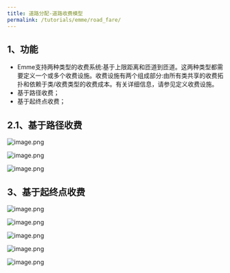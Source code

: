 ```yaml
---
title: 道路分配-道路收费模型
permalink: /tutorials/emme/road_fare/
---
```



## 1、功能

- Emme支持两种类型的收费系统:基于上限距离和匝道到匝道。这两种类型都需要定义一个或多个收费设施。收费设施有两个组成部分:由所有类共享的收费拓扑和依赖于类/收费类型的收费成本。有关详细信息，请参见定义收费设施。
- 基于路径收费；
- 基于起终点收费；​
## 2.1、基于路径收费
![image.png](/assets/images/emme/1678961345273-5f5c6da8-2517-4d82-8457-406ef4dd96d1.png)


![image.png](/assets/images/emme/1678961506173-1b1eb6ac-f152-400c-a22d-b0ec24f2574f.png)


![image.png](/assets/images/emme/1678961525859-482d98ae-8b71-475c-bae4-6a24771a769d.png)


## 3、基于起终点收费
![image.png](/assets/images/emme/1678961576194-9f1dad02-6cf7-4ea0-bfba-a5d6a55cb164.png)


![image.png](/assets/images/emme/1678961602584-1fd19b6f-f50b-476c-9be9-ec7bf3288f64.png)

![image.png](/assets/images/emme/1678961616455-4710bbcf-b982-461d-b684-fd1dd3a88088.png)

![image.png](/assets/images/emme/1678961647022-d6a35a9e-5bb9-4d0a-9a43-b26eafca154f.png)

![image.png](/assets/images/emme/1678961667764-6661e2bb-d9d9-40c7-bb91-7f1e7fda240b.png)

